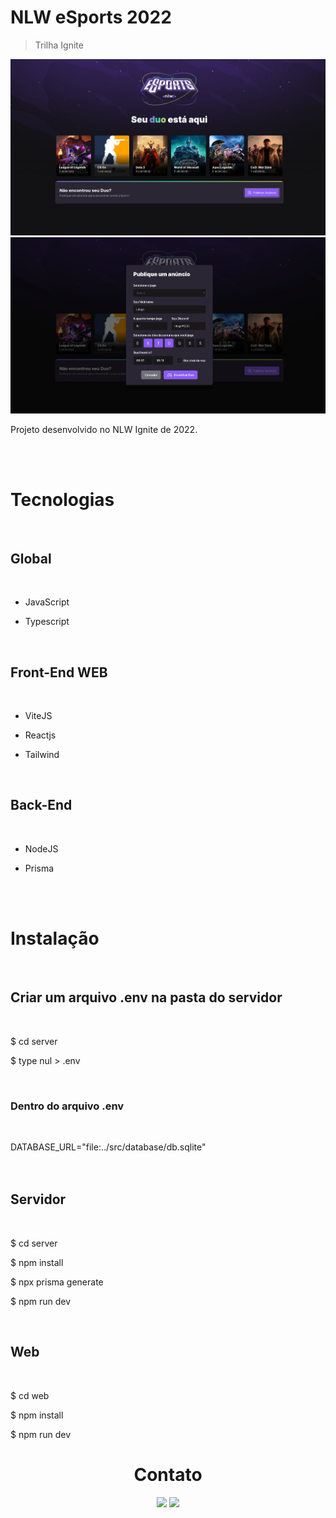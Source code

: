 
# NLW eSports 2022

> Trilha Ignite

![preview](./.github/Home.jpg)
![preview](./.github/Menu.jpg)


Projeto desenvolvido no NLW Ignite de 2022. 

<br><br>

<h1>Tecnologias</h1><br>

<h2>Global</h2><br>

* <p>JavaScript</p>
* <p>Typescript</p>

<br>

<h2>Front-End WEB</h2> <br>

* <p>ViteJS</p>
* <p>Reactjs</p>
* <p>Tailwind</p>

<br>

<h2>Back-End</h2><br>

* <p>NodeJS</p>
* <p>Prisma</p>

<br><br>


<h1>Instalação</h1><br>

<h2>Criar um arquivo .env na pasta do servidor</h2><br>

<p>$ cd server</p>
<p>$ type nul > .env</p>


<br>

<h3>Dentro do arquivo .env</h3><br>

DATABASE_URL="file:../src/database/db.sqlite"<br><br><br>

<h2>Servidor</h2><br>

<p>$ cd server</p> 
<p>$ npm install</p>
<p>$ npx prisma generate</p>
<p>$ npm run dev</p>
<br>

<h2>Web</h2><br>

<p>$ cd web</p>
<p>$ npm install</p>
<p>$ npm run dev</p>





<h1 align="center">Contato</h1>

<div align="center">  
    <a href = "mailto:lucasvm.ti@gmail.com"><img src="https://img.shields.io/badge/Gmail-D14836?style=for-the-badge&logo=gmail&logoColor=white" target="_blank"></a>    
    <a href="https://www.linkedin.com/in/lucas-v-marangoni/" target="_blank"><img src="https://img.shields.io/badge/-LinkedIn-%230077B5?style=for-the-badge&logo=linkedin&logoColor=white" target="_blank"></a>      
</div> 
